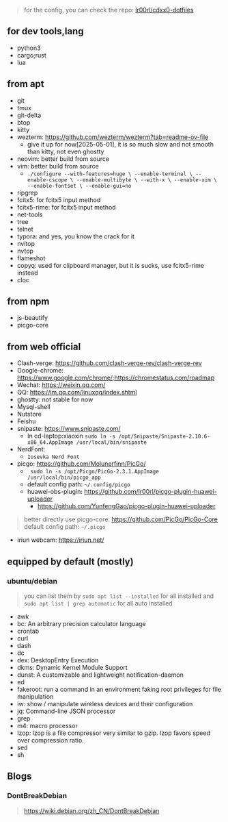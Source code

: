 >
> for the config, you can check the repo: [lr00rl/cdxx0-dotfiles](https://github.com/lr00rl/cdxx0-dotfiles)
>

## for dev tools,lang

- python3
- cargo;rust
- lua

## from apt

- git
- tmux
- git-delta
- btop
- kitty
- wezterm: https://github.com/wezterm/wezterm?tab=readme-ov-file
    - give it up for now[2025-05-01], it is so much slow and not smooth than kitty, not even ghostty
- neovim: better build from source
- vim: better build from source
    - `./configure --with-features=huge \
    --enable-terminal \
    --enable-cscope \
    --enable-multibyte \
    --with-x \
    --enable-xim \
    --enable-fontset \
    --enable-gui=no`
- ripgrep
- fcitx5: for fcitx5 input method
- fcitx5-rime: for fcitx5 input method
- net-tools
- tree
- telnet
- typora: and yes, you know the crack for it
- nvitop
- nvtop
- flameshot
- copyq: used for clipboard manager, but it is sucks, use fcitx5-rime instead
- cloc


## from npm

- js-beautify
- picgo-core

## from web official

- Clash-verge: https://github.com/clash-verge-rev/clash-verge-rev
- Google-chrome: https://www.google.com/chrome/;https://chromestatus.com/roadmap
- Wechat: https://weixin.qq.com/
- QQ: https://im.qq.com/linuxqq/index.shtml
- ghostty: not stable for now
- Mysql-shell
- Nutstore
- Feishu
- snipaste: https://www.snipaste.com/
    - In cd-laptop:xiaoxin `sudo ln -s /opt/Snipaste/Snipaste-2.10.6-x86_64.AppImage /usr/local/bin/snipaste`
- NerdFont:
    - `Iosevka Nerd Font`
- picgo: https://github.com/Molunerfinn/PicGo/
    - ` sudo ln -s /opt/Picgo/PicGo-2.3.1.AppImage /usr/local/bin/picgo_app`
    - default config path: `~/.config/picgo`
    - huawei-obs-plugin: https://github.com/lr00rl/picgo-plugin-huawei-uploader
        - https://github.com/YunfengGao/picgo-plugin-huawei-uploader
> better directly use picgo-core: https://github.com/PicGo/PicGo-Core
> default config path: `~/.picgo`
- iriun webcam: https://iriun.net/


## equipped by default (mostly)

### ubuntu/debian

> you can list them by `sudo apt list --installed` for all installed and `sudo apt list | grep automatic` for all auto installed

- awk
- bc: An arbitrary precision calculator language
- crontab
- curl
- dash
- dc
- dex: DesktopEntry Execution
- dkms: Dynamic Kernel Module Support
- dunst: A customizable and lightweight notification-daemon
- ed
- fakeroot: run a command in an environment faking root privileges for file manipulation
- iw: show / manipulate wireless devices and their configuration
- jq: Command-line JSON processor
- grep
- m4: macro processor
- lzop: lzop is a file compressor very similar to gzip.  lzop favors speed over compression ratio.
- sed
- sh


## Blogs

### DontBreakDebian

> https://wiki.debian.org/zh_CN/DontBreakDebian

